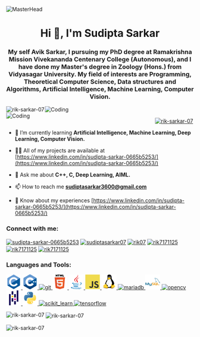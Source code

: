 ![MasterHead](https://www.oho.co.uk/uploads/guide-to-machine-learning-and-ai.jpg)

<h1 align="center">Hi 👋, I'm Sudipta Sarkar</h1>
<h3 align="center">My self Avik Sarkar, I pursuing my PhD degree at Ramakrishna Mission Vivekananda Centenary College (Autonomous),  and I have done my Master's degree in Zoology (Hons.) from Vidyasagar University.
My field of interests are Programming, Theoretical Computer Science, Data structures and Algorithms, Artificial Intelligence, Machine Learning, Computer Vision.</h3>
<img align="right" alt="Coding" width="400" src="https://camo.githubusercontent.com/c1dcb74cc1c1835b1d716f5051499a2814c683c806b15f04b0eba492863703e9/68747470733a2f2f63646e2e6472696262626c652e636f6d2f75736572732f3733303730332f73637265656e73686f74732f363538313234332f6176656e746f2e676966">
<img align="left" alt="Coding" width="400" src="https://images.squarespace-cdn.com/content/v1/5feb53185d3dab691b47361b/1609930650139-9NRI63XUJ29Y7E9LEA9G/12eca-machine-learning.gif">
<p align="left"> <img src="https://komarev.com/ghpvc/?username=rik-sarkar-07&label=Profile%20views&color=0e75b6&style=flat" alt="rik-sarkar-07" /> </p>

<p align="left"> <a href="https://github.com/ryo-ma/github-profile-trophy"><img src="https://github-profile-trophy.vercel.app/?username=rik-sarkar-07" alt="rik-sarkar-07" /></a> </p>

- 🌱 I’m currently learning **Artificial Intelligence, Machine Learning, Deep Learning, Computer Vision.**

- 👨‍💻 All of my projects are available at [https://www.linkedin.com/in/sudipta-sarkar-0665b5253/](https://www.linkedin.com/in/sudipta-sarkar-0665b5253/)

- 💬 Ask me about **C++, C, Deep Learning, AIML.**

- 📫 How to reach me **sudiptasarkar3600@gmail.com**

- 📄 Know about my experiences [https://www.linkedin.com/in/sudipta-sarkar-0665b5253/](https://www.linkedin.com/in/sudipta-sarkar-0665b5253/)

<h3 align="left">Connect with me:</h3>
<p align="left">
<a href="https://linkedin.com/in/sudipta-sarkar-0665b5253" target="blank"><img align="center" src="https://raw.githubusercontent.com/rahuldkjain/github-profile-readme-generator/master/src/images/icons/Social/linked-in-alt.svg" alt="sudipta-sarkar-0665b5253" height="30" width="40" /></a>
<a href="https://kaggle.com/sudiptasarkar07" target="blank"><img align="center" src="https://raw.githubusercontent.com/rahuldkjain/github-profile-readme-generator/master/src/images/icons/Social/kaggle.svg" alt="sudiptasarkar07" height="30" width="40" /></a>
<a href="https://www.codechef.com/users/rik07" target="blank"><img align="center" src="https://cdn.jsdelivr.net/npm/simple-icons@3.1.0/icons/codechef.svg" alt="rik07" height="30" width="40" /></a>
<a href="https://www.hackerrank.com/rik7171125" target="blank"><img align="center" src="https://raw.githubusercontent.com/rahuldkjain/github-profile-readme-generator/master/src/images/icons/Social/hackerrank.svg" alt="rik7171125" height="30" width="40" /></a>
<a href="https://codeforces.com/profile/rik7171125" target="blank"><img align="center" src="https://raw.githubusercontent.com/rahuldkjain/github-profile-readme-generator/master/src/images/icons/Social/codeforces.svg" alt="rik7171125" height="30" width="40" /></a>
<a href="https://auth.geeksforgeeks.org/user/rik7171125" target="blank"><img align="center" src="https://raw.githubusercontent.com/rahuldkjain/github-profile-readme-generator/master/src/images/icons/Social/geeks-for-geeks.svg" alt="rik7171125" height="30" width="40" /></a>
</p>

<h3 align="left">Languages and Tools:</h3>
<p align="left"> <a href="https://www.cprogramming.com/" target="_blank" rel="noreferrer"> <img src="https://raw.githubusercontent.com/devicons/devicon/master/icons/c/c-original.svg" alt="c" width="40" height="40"/> </a> <a href="https://www.w3schools.com/cpp/" target="_blank" rel="noreferrer"> <img src="https://raw.githubusercontent.com/devicons/devicon/master/icons/cplusplus/cplusplus-original.svg" alt="cplusplus" width="40" height="40"/> </a> <a href="https://git-scm.com/" target="_blank" rel="noreferrer"> <img src="https://www.vectorlogo.zone/logos/git-scm/git-scm-icon.svg" alt="git" width="40" height="40"/> </a> <a href="https://www.w3.org/html/" target="_blank" rel="noreferrer"> <img src="https://raw.githubusercontent.com/devicons/devicon/master/icons/html5/html5-original-wordmark.svg" alt="html5" width="40" height="40"/> </a> <a href="https://www.java.com" target="_blank" rel="noreferrer"> <img src="https://raw.githubusercontent.com/devicons/devicon/master/icons/java/java-original.svg" alt="java" width="40" height="40"/> </a> <a href="https://developer.mozilla.org/en-US/docs/Web/JavaScript" target="_blank" rel="noreferrer"> <img src="https://raw.githubusercontent.com/devicons/devicon/master/icons/javascript/javascript-original.svg" alt="javascript" width="40" height="40"/> </a> <a href="https://www.linux.org/" target="_blank" rel="noreferrer"> <img src="https://raw.githubusercontent.com/devicons/devicon/master/icons/linux/linux-original.svg" alt="linux" width="40" height="40"/> </a> <a href="https://mariadb.org/" target="_blank" rel="noreferrer"> <img src="https://www.vectorlogo.zone/logos/mariadb/mariadb-icon.svg" alt="mariadb" width="40" height="40"/> </a> <a href="https://www.mysql.com/" target="_blank" rel="noreferrer"> <img src="https://raw.githubusercontent.com/devicons/devicon/master/icons/mysql/mysql-original-wordmark.svg" alt="mysql" width="40" height="40"/> </a> <a href="https://opencv.org/" target="_blank" rel="noreferrer"> <img src="https://www.vectorlogo.zone/logos/opencv/opencv-icon.svg" alt="opencv" width="40" height="40"/> </a> <a href="https://pandas.pydata.org/" target="_blank" rel="noreferrer"> <img src="https://raw.githubusercontent.com/devicons/devicon/2ae2a900d2f041da66e950e4d48052658d850630/icons/pandas/pandas-original.svg" alt="pandas" width="40" height="40"/> </a> <a href="https://www.python.org" target="_blank" rel="noreferrer"> <img src="https://raw.githubusercontent.com/devicons/devicon/master/icons/python/python-original.svg" alt="python" width="40" height="40"/> </a> <a href="https://scikit-learn.org/" target="_blank" rel="noreferrer"> <img src="https://upload.wikimedia.org/wikipedia/commons/0/05/Scikit_learn_logo_small.svg" alt="scikit_learn" width="40" height="40"/> </a> <a href="https://www.tensorflow.org" target="_blank" rel="noreferrer"> <img src="https://www.vectorlogo.zone/logos/tensorflow/tensorflow-icon.svg" alt="tensorflow" width="40" height="40"/> </a> </p>

<p><img align="left" src="https://github-readme-stats.vercel.app/api/top-langs?username=rik-sarkar-07&show_icons=true&locale=en&layout=compact" alt="rik-sarkar-07" /></p>

<p>&nbsp;<img align="center" src="https://github-readme-stats.vercel.app/api?username=rik-sarkar-07&show_icons=true&locale=en" alt="rik-sarkar-07" /></p>

<p><img align="center" src="https://github-readme-streak-stats.herokuapp.com/?user=rik-sarkar-07&" alt="rik-sarkar-07" /></p>
